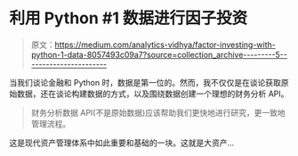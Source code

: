 # 利用 Python #1 数据进行因子投资

> 原文：<https://medium.com/analytics-vidhya/factor-investing-with-python-1-data-8057493c09a7?source=collection_archive---------5----------------------->

当我们谈论金融和 Python 时，数据是第一位的。然而，我不仅仅是在谈论获取原始数据，还在谈论构建数据的方式，以及围绕数据创建一个理想的财务分析 API。

> 财务分析数据 API(不是原始数据)应该帮助我们更快地进行研究，更一致地管理流程。

这是现代资产管理体系中如此重要和基础的一块。这就是大资产…